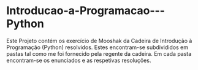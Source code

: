 # Introducao-a-Programacao---Python

Este Projeto contém os exercício de Mooshak da Cadeira de Introdução à Programação (Python) resolvidos.
Estes encontram-se subdivididos em pastas tal como me foi fornecido pela regente da cadeira.
Em cada pasta encontram-se os enunciados e as respetivas resoluções.
